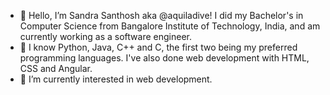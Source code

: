 - 👋 Hello, I’m Sandra Santhosh aka @aquiladive! I did my Bachelor's in Computer Science from Bangalore Institute of Technology, India, and am currently working as a software engineer.
- 🌱 I know Python, Java, C++ and C, the first two being my preferred programming languages. I've also done web development with HTML, CSS and Angular.
- 👀 I’m currently interested in web development.

<br>

<!-- to figure out what's wrong with this later -->
<!--[![trophy](https://github-profile-trophy.vercel.app/?username=aquiladive&theme=onedark)](https://github.com/ryo-ma/github-profile-trophy)-->

<!---
aquiladive/aquiladive is a ✨ special ✨ repository because its `README.md` (this file) appears on your GitHub profile.
You can click the Preview link to take a look at your changes.
--->
